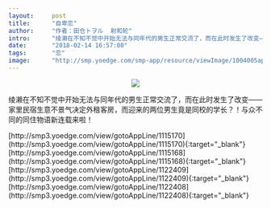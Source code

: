 ```yaml
---
layout:     post
title:      "自卑恋"
author:     "作者：田仓トヲル  射和轮"
intro:      "绫濑在不知不觉中开始无法与同年代的男生正常交流了，而在此时发生了改变——家里民宿生意不景气决定外租客房，而迎来的两位男生竟是同校的学长？！与众不同的同住物语新连载来啦！"
date:       "2018-02-14 16:57:00"
tags:       "恋"
image:      "http://smp.yoedge.com/smp-app/resource/viewImage/1004005appline.png"
---
```

<div style="text-align: center">
<p><img src="http://smp.yoedge.com/smp-app/resource/viewImage/1004005appline.png"/></p>
</div>
<p class="post-meta">
<span>绫濑在不知不觉中开始无法与同年代的男生正常交流了，而在此时发生了改变——家里民宿生意不景气决定外租客房，而迎来的两位男生竟是同校的学长？！与众不同的同住物语新连载来啦！</span>
</p>
[http://smp3.yoedge.com/view/gotoAppLine/1115170](http://smp3.yoedge.com/view/gotoAppLine/1115170){:target="_blank"}
[http://smp3.yoedge.com/view/gotoAppLine/1115168](http://smp3.yoedge.com/view/gotoAppLine/1115168){:target="_blank"}
[http://smp3.yoedge.com/view/gotoAppLine/1122409](http://smp3.yoedge.com/view/gotoAppLine/1122409){:target="_blank"}
[http://smp3.yoedge.com/view/gotoAppLine/1122408](http://smp3.yoedge.com/view/gotoAppLine/1122408){:target="_blank"}


